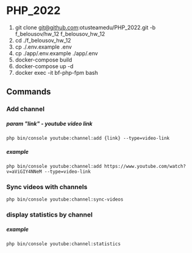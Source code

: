 # PHP_2022

1. git clone git@github.com:otusteamedu/PHP_2022.git -b f_belousov/hw_12 f_belousov_hw_12
2. cd ./f_belousov_hw_12
3. cp ./.env.example .env
4. cp ./app/.env.example ./app/.env
5. docker-compose build
6. docker-compose up -d 
7. docker exec -it bf-php-fpm bash

## Commands 

 ### Add channel 
 ##### param "link" - youtube video link
 `php bin/console youtube:channel:add {link} --type=video-link`
##### example
`php bin/console youtube:channel:add https://www.youtube.com/watch?v=aViGIY4NNeM --type=video-link
`
 
 ### Sync videos with channels  
`php bin/console youtube:channel:sync-videos
`
 
### display statistics by channel
##### example
`php bin/console youtube:channel:statistics
`
 